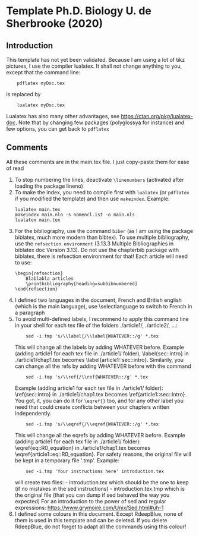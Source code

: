 # Template Ph.D. Biology U. de Sherbrooke (2020)
## Introduction
This template has not yet been validated. Because I am using a lot of tikz pictures, I use the compiler lualatex. It shall not change anything to you, except that the command line:
```
	pdflatex myDoc.tex
```
is replaced by
```
	lualatex myDoc.tex
```
Lualatex has also many other advantages, see https://ctan.org/pkg/lualatex-doc. Note that by changing few packages (polyglossya for instance) and few options, you can get back to ```pdflatex```

## Comments
All these comments are in the main.tex file. I just copy-paste them for ease of read
1. To stop numbering the lines, deactivate ```\linenumbers``` (activated after loading the package lineno)
2. To make the index, you need to compile first with ```lualatex``` (or ```pdflatex``` if you modified the template) and then use ```makeindex```. Example:
	```
	lualatex main.tex
	makeindex main.nlo -s nomencl.ist -o main.nls
	lualatex main.tex
	```
3. For the bibliography, use the command ```biber``` (as I am using the package biblatex, much more modern than bibtex).
	To use multiple bibliography, use the ```refsection environment``` (3.13.3 Multiple Bibliographies in biblatex doc Version 3.13). Do not use the chapterbib package with biblatex, there is refsection environment for that!
	Each article will need to use:
	```
	\begin{refsection}
		Blablabla articles
		\printbibliography[heading=subbibnumbered]
	\end{refsection}
	```
4. I defined two languages in the document, French and British english (which is the main language), use \selectlanguage to switch to French in a paragraph
5. To avoid multi-defined labels, I recommend to apply this command line in your shell for each tex file of the folders ./article1/, ./article2/, ...:
	```
		sed -i.tmp 's/\\label{/\\label{WHATEVER::/g' *.tex
	```
	This will change all the labels by adding WHATEVER before. Example (adding article1 for each tex file in ./article1/ folder), \label{sec::intro} in ./article1/chap1.tex becomes \label{article1::sec::intro}. Similarily, you can change all the refs by adding WHATEVER before with the command
	```
		sed -i.tmp 's/\\ref{/\\ref{WHATEVER::/g' *.tex
	```
	Example (adding article1 for each tex file in ./article1/ folder): \ref{sec::intro} in ./article1/chap1.tex becomes \ref{article1::sec::intro}. You got, it, you can do it for ``` \eqref{} ``` too, and for any other label you need that could create conflicts between your chapters written independently.
	```
		sed -i.tmp 's/\\eqref{/\\eqref{WHATEVER::/g' *.tex
	```
	This will change all the eqrefs by adding WHATEVER before. Example (adding article1 for each tex file in ./article1/ folder): \eqref{eq::R0_equation} in ./article1/chap1.tex becomes \eqref{article1::eq::R0_equation}. For safety reasons, the original file will be kept in a temporary file '.tmp'. Example:
	````
		sed -i.tmp 'Your instructions here' introduction.tex
	````
	will create two files:
		- introduction.tex which should be the one to keep (if no mistakes in the sed instructions)
		- introduction.tex.tmp which is the original file (that you can dump if sed behaved the way you expected)
	For an introduction to the power of sed and regular expressions: https://www.grymoire.com/Unix/Sed.html#uh-1 
6. I defined some colours in this document. Except RdeepBlue, none of them is used in this template and can be deleted.
 	If you delete RdeepBlue, do not forget to adapt all the commands using this colour!